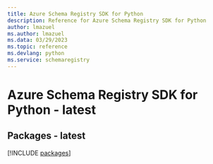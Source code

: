 ```yaml
---
title: Azure Schema Registry SDK for Python
description: Reference for Azure Schema Registry SDK for Python
author: lmazuel
ms.author: lmazuel
ms.data: 03/29/2023
ms.topic: reference
ms.devlang: python
ms.service: schemaregistry
---
```

# Azure Schema Registry SDK for Python - latest
## Packages - latest
[!INCLUDE [packages](schema-registry-index.md)]